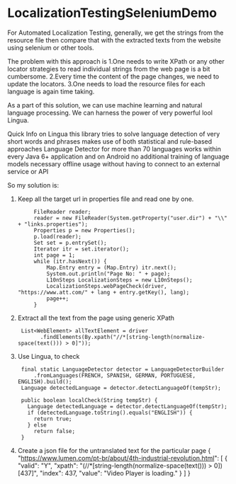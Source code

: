 # LocalizationTestingSeleniumDemo

For Automated Localization Testing, generally, we get the strings from the resource file then compare that with the extracted texts from the website using selenium or other tools.

The problem with this approach is 
1.One needs to write XPath or any other locator strategies to read individual strings from the web page is a bit cumbersome.
2.Every time the content of the page changes, we need to update the locators.
3.One needs to load the resource files for each language is again time taking.

As a part of this solution, we can use machine learning and natural language processing. 
We can harness the power of very powerful lool Lingua.

Quick Info on Lingua
this library tries to solve language detection of very short words and phrases
makes use of both statistical and rule-based approaches
Language Detector for more than 70 languages
works within every Java 6+ application and on Android
no additional training of language models necessary
offline usage without having to connect to an external service or API

So my solution is:

1. Keep all the target url in properties file and read one by one.

			FileReader reader;
			reader = new FileReader(System.getProperty("user.dir") + "\\" + "links.properties");
			Properties p = new Properties();
			p.load(reader);
			Set set = p.entrySet();
			Iterator itr = set.iterator();
			int page = 1;
			while (itr.hasNext()) {
				Map.Entry entry = (Map.Entry) itr.next();
				System.out.println("Page No: " + page);
				L10nSteps LocalizationSteps = new L10nSteps();
				LocalizationSteps.webPageCheck(driver, "https://www.att.com/" + lang + entry.getKey(), lang);
				page++;
			}

2. Extract all the text from the page using generic XPath

        List<WebElement> allTextElement = driver
              .findElements(By.xpath("//*[string-length(normalize-space(text())) > 0]"));
	
3. Use Lingua, to check 

    	final static LanguageDetector detector = LanguageDetectorBuilder
			.fromLanguages(FRENCH, SPANISH, GERMAN, PORTUGUESE, ENGLISH).build();
      	Language detectedLanguage = detector.detectLanguageOf(tempStr);
        
        public boolean localCheck(String tempStr) {
          Language detectedLanguage = detector.detectLanguageOf(tempStr);
          if (detectedLanguage.toString().equals("ENGLISH")) {
            return true;
          } else
            return false;
        }
4. Create a json file for the untranslated text for the particular page
        {
          "https://www.lumen.com/pt-br/about/4th-industrial-revolution.html": [
            {
              "valid": "Y",
              "xpath": "(//*[string-length(normalize-space(text())) > 0])[437]",
              "index": 437,
              "value": "Video Player is loading."
            }
          ]
        }

